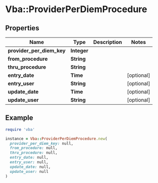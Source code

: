 # Vba::ProviderPerDiemProcedure

## Properties

| Name | Type | Description | Notes |
| ---- | ---- | ----------- | ----- |
| **provider_per_diem_key** | **Integer** |  |  |
| **from_procedure** | **String** |  |  |
| **thru_procedure** | **String** |  |  |
| **entry_date** | **Time** |  | [optional] |
| **entry_user** | **String** |  | [optional] |
| **update_date** | **Time** |  | [optional] |
| **update_user** | **String** |  | [optional] |

## Example

```ruby
require 'vba'

instance = Vba::ProviderPerDiemProcedure.new(
  provider_per_diem_key: null,
  from_procedure: null,
  thru_procedure: null,
  entry_date: null,
  entry_user: null,
  update_date: null,
  update_user: null
)
```

